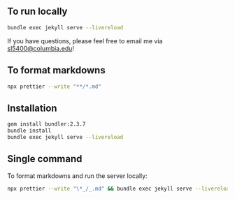 ## To run locally

```bash
bundle exec jekyll serve --livereload
```

If you have questions, please feel free to email me via <sl5400@columbia.edu>!

## To format markdowns

```bash
npx prettier --write "**/*.md"
```

## Installation

```bash
gem install bundler:2.3.7
bundle install
bundle exec jekyll serve --livereload
```

## Single command

To format markdowns and run the server locally:

```bash
npx prettier --write "\*_/_.md" && bundle exec jekyll serve --livereload
```